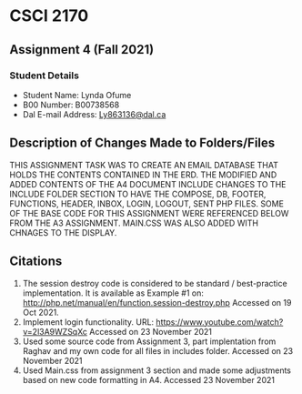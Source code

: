 # CSCI 2170
## Assignment 4 (Fall 2021)


### Student Details
* Student Name: Lynda Ofume
* B00 Number: B00738568
* Dal E-mail Address: Ly863136@dal.ca


## Description of Changes Made to Folders/Files
THIS ASSIGNMENT TASK WAS TO CREATE AN EMAIL DATABASE THAT HOLDS THE CONTENTS CONTAINED IN THE ERD. THE MODIFIED AND ADDED CONTENTS OF THE A4 
DOCUMENT INCLUDE CHANGES TO THE INCLUDE FOLDER SECTION TO HAVE THE COMPOSE, DB, FOOTER, FUNCTIONS, HEADER, INBOX, LOGIN, LOGOUT, SENT PHP FILES. SOME OF THE BASE CODE FOR THIS ASSIGNMENT WERE REFERENCED BELOW FROM THE A3 ASSIGNMENT. MAIN.CSS WAS ALSO ADDED WITH CHNAGES TO THE DISPLAY. 


## Citations
1. The session destroy code is considered to be standard / best-practice implementation. It is available as Example #1 on: http://php.net/manual/en/function.session-destroy.php Accessed on 19 Oct 2021.
2. Implement login functionality.
URL: https://www.youtube.com/watch?v=2l3A9WZSqXc Accessed on 23 November 2021
3. Used some source code from Assignment 3, part implentation from Raghav and my own code for all files in includes folder. Accessed on 23 November 2021
4. Used Main.css from assignment 3 section and made some adjustments based on new code formatting in A4. Accessed 23 November 2021


